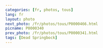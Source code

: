 ```yaml
---
categories: [fr, photos, tous]
lang: fr
layout: photo
next_photo: /fr/photos/tous/P0000466.html
picname: P0000340
prev_photo: /fr/photos/tous/P0000341.html
tags: [Dead Springbock]
---
```

